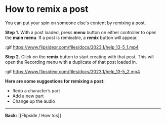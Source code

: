 # How to remix a post

You can put your spin on someone else's content by remixing a post.

**Step 1.** With a post loaded, press **menu** button on either controller to open the **main menu**.  If a post is remixable, a **remix** button will appear.

:gif https://www.flipsidexr.com/files/docs/2023.1/help_13-5_1.mp4

**Step 2.** Click on the **remix** button to start creating with that post.  This will open the Recording menu with a duplicate of that post loaded in.

:gif https://www.flipsidexr.com/files/docs/2023.1/help_13-5_2.mp4

**Here are some suggestions for remixing a post:**

* Redo a character’s part 
* Add a new part
* Change up the audio

---

**Back:** [[Flipside / How tos]]
